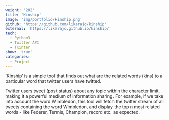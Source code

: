 ```yaml
---
weight: '202'
title: 'Kinship'
image: 'img/portfolio/kinship.png'
github: 'https://github.com/likarajo/kinship'
external: 'https://likarajo.github.io/kinship/'
tech:
  - Python3
  - Twitter API
  - TKinter
show: 'true'
categories:
  - Project
---
```


‘Kinship’ is a simple tool that finds out what are the related words (kins) to a particular word that twitter users have twitted.
<!--more-->
Twitter users tweet (post status) about any topic within the character limit, making it a powerful medium of information sharing.
For example, if we take into account the word Wimbledon, this tool will fetch the twitter stream of all tweets containing the word Wimbledon, and display the top n most related words - like Federer, Tennis, Champion, record etc. as expected.